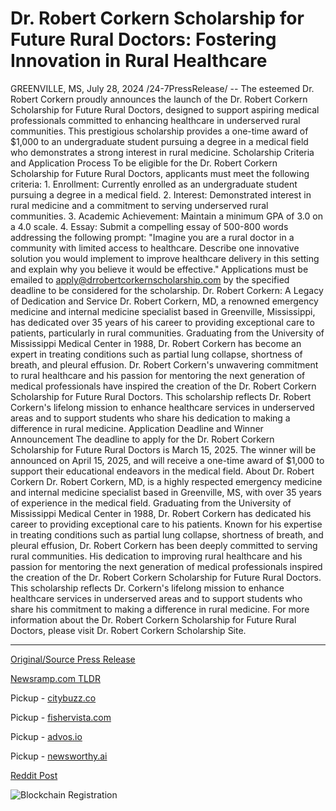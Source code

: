 # Dr. Robert Corkern Scholarship for Future Rural Doctors: Fostering Innovation in Rural Healthcare

GREENVILLE, MS, July 28, 2024 /24-7PressRelease/ -- The esteemed Dr. Robert Corkern proudly announces the launch of the Dr. Robert Corkern Scholarship for Future Rural Doctors, designed to support aspiring medical professionals committed to enhancing healthcare in underserved rural communities. This prestigious scholarship provides a one-time award of $1,000 to an undergraduate student pursuing a degree in a medical field who demonstrates a strong interest in rural medicine.  Scholarship Criteria and Application Process To be eligible for the Dr. Robert Corkern Scholarship for Future Rural Doctors, applicants must meet the following criteria: 1.	Enrollment: Currently enrolled as an undergraduate student pursuing a degree in a medical field. 2.	Interest: Demonstrated interest in rural medicine and a commitment to serving underserved rural communities. 3.	Academic Achievement: Maintain a minimum GPA of 3.0 on a 4.0 scale. 4.	Essay: Submit a compelling essay of 500-800 words addressing the following prompt:  "Imagine you are a rural doctor in a community with limited access to healthcare. Describe one innovative solution you would implement to improve healthcare delivery in this setting and explain why you believe it would be effective."  Applications must be emailed to apply@drrobertcorkernscholarship.com by the specified deadline to be considered for the scholarship.  Dr. Robert Corkern: A Legacy of Dedication and Service Dr. Robert Corkern, MD, a renowned emergency medicine and internal medicine specialist based in Greenville, Mississippi, has dedicated over 35 years of his career to providing exceptional care to patients, particularly in rural communities. Graduating from the University of Mississippi Medical Center in 1988, Dr. Robert Corkern has become an expert in treating conditions such as partial lung collapse, shortness of breath, and pleural effusion.  Dr. Robert Corkern's unwavering commitment to rural healthcare and his passion for mentoring the next generation of medical professionals have inspired the creation of the Dr. Robert Corkern Scholarship for Future Rural Doctors. This scholarship reflects Dr. Robert Corkern's lifelong mission to enhance healthcare services in underserved areas and to support students who share his dedication to making a difference in rural medicine.  Application Deadline and Winner Announcement The deadline to apply for the Dr. Robert Corkern Scholarship for Future Rural Doctors is March 15, 2025. The winner will be announced on April 15, 2025, and will receive a one-time award of $1,000 to support their educational endeavors in the medical field.  About Dr. Robert Corkern Dr. Robert Corkern, MD, is a highly respected emergency medicine and internal medicine specialist based in Greenville, MS, with over 35 years of experience in the medical field. Graduating from the University of Mississippi Medical Center in 1988, Dr. Robert Corkern has dedicated his career to providing exceptional care to his patients. Known for his expertise in treating conditions such as partial lung collapse, shortness of breath, and pleural effusion, Dr. Robert Corkern has been deeply committed to serving rural communities. His dedication to improving rural healthcare and his passion for mentoring the next generation of medical professionals inspired the creation of the Dr. Robert Corkern Scholarship for Future Rural Doctors.  This scholarship reflects Dr. Corkern's lifelong mission to enhance healthcare services in underserved areas and to support students who share his commitment to making a difference in rural medicine.  For more information about the Dr. Robert Corkern Scholarship for Future Rural Doctors, please visit Dr. Robert Corkern Scholarship Site. 

---

[Original/Source Press Release](https://www.24-7pressrelease.com/press-release/512901/dr-robert-corkern-scholarship-for-future-rural-doctors-fostering-innovation-in-rural-healthcare)
                    

[Newsramp.com TLDR](https://newsramp.com/curated-news/dr-robert-corkern-launches-scholarship-for-future-rural-doctors/fde10f98085c581019c3692dee9f57be) 


Pickup - [citybuzz.co](https://citybuzz.co/2024/07/28/new-scholarship-aims-to-address-rural-healthcare-shortage)

Pickup - [fishervista.com](https://fishervista.com/en/dr-robert-corkern-scholarship-for-future-rural-doctors-fostering-innovation-in-rural-healthcare/20245308)

Pickup - [advos.io](https://advos.io/en/dr-robert-corkern-announces-scholarship-to-boost-rural-healthcare/20245308)

Pickup - [newsworthy.ai](https://newsworthy.ai/curated/dr-robert-corkern-launches-scholarship-to-support-future-rural-doctors)
 



[Reddit Post](https://www.reddit.com/r/AwardsAndRecognition/comments/1ee1okf/dr_robert_corkern_launches_scholarship_for_future/) 



![Blockchain Registration](https://cdn.newsramp.app/24-7PressRelease/qrcode/247/28/envykI9l.webp)